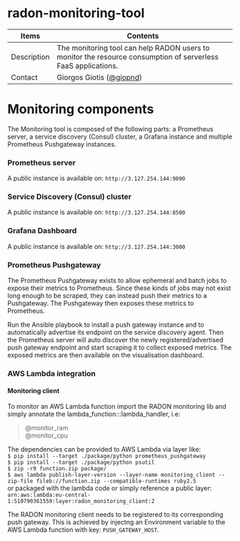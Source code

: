 # radon-monitoring-tool

|         Items         |                                                 Contents                                                        |
| ----------------------|-----------------------------------------------------------------------------------------------------------------|
|     Description       | The monitoring tool can help RADON users to monitor the resource consumption of serverless FaaS applications.   |
|        Contact        |                                      Giorgos Giotis ([@giopnd](https://github.com/giopnd))                      |



# Monitoring components

The Monitoring tool is composed of the following parts: a Prometheus server, a service discovery (Consul) cluster, a Grafana instance and multiple Prometheus Pushgateway instances. 

### Prometheus server
A public instance is available on: `http://3.127.254.144:9090`

### Service Discovery (Consul) cluster
A public instance is available on: `http://3.127.254.144:8500`

### Grafana Dashboard
A public instance is available on: `http://3.127.254.144:3000`

### Prometheus Pushgateway
The Prometheus Pushgateway exists to allow ephemeral and batch jobs to expose their metrics to Prometheus. Since these kinds of jobs may not exist long enough to be scraped, they can instead push their metrics to a Pushgateway. The Pushgateway then exposes these metrics to Prometheus.

Run the Ansible playbook to install a push gateway instance and to automatically advertise its endpoint on the service discovery agent. Then the Prometheus server will auto discover the newly registered/advertised push gateway endpoint and start scraping it to collect exposed metrics. The exposed metrics are then available on the visualisation dashboard. 

### AWS Lambda integration
#### Monitoring client
To monitor an AWS Lambda function import the RADON monitoring lib and simply annotate the lambda_function:::lambda_handler, i.e:
> @monitor_ram  
> @monitor_cpu

The dependencies can be provided to AWS Lambda via layer like:  
`$ pip install --target ./package/python prometheus_pushgateway`  
`$ pip install --target ./package/python psutil`  
`$ zip -r9 function.zip package/`  
`$ aws lambda publish-layer-version --layer-name monitoring_client --zip-file fileb://function.zip --compatible-runtimes ruby2.5`  
 or packaged with the lambda code or simply reference a public layer: `arn:aws:lambda:eu-central-1:510790361559:layer:radon_monitoring_client:2`  
 
The RADON monitoring client needs to be registered to its corresponding push gateway. This is achieved by injectng an Environment variable to the AWS Lambda function with key: `PUSH_GATEWAY_HOST`. 
